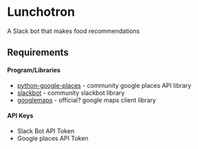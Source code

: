 # Lunchotron

A Slack bot that makes food recommendations

## Requirements

#### Program/Libraries
* [python-google-places](https://github.com/slimkrazy/python-google-places) - community google places API library
* [slackbot](https://github.com/lins05/slackbot) - community slackbot library
* [googlemaps](https://github.com/googlemaps/google-maps-services-python) - official? google maps client library

#### API Keys

* Slack Bot API Token
* Google places API Token
  
